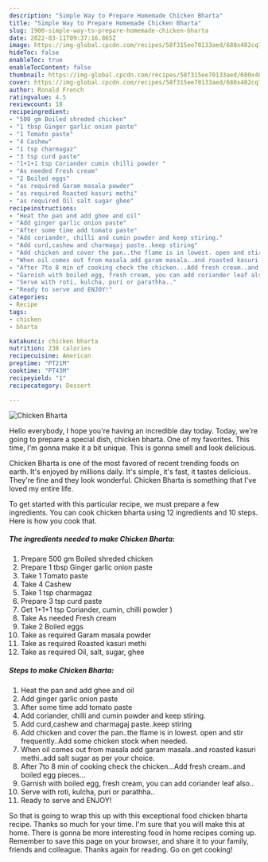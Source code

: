 ```yaml
---
description: "Simple Way to Prepare Homemade Chicken Bharta"
title: "Simple Way to Prepare Homemade Chicken Bharta"
slug: 1900-simple-way-to-prepare-homemade-chicken-bharta
date: 2022-03-11T09:37:16.865Z
image: https://img-global.cpcdn.com/recipes/58f315ee70133aed/680x482cq70/chicken-bharta-recipe-main-photo.jpg
hideToc: false
enableToc: true
enableTocContent: false
thumbnail: https://img-global.cpcdn.com/recipes/58f315ee70133aed/680x482cq70/chicken-bharta-recipe-main-photo.jpg
cover: https://img-global.cpcdn.com/recipes/58f315ee70133aed/680x482cq70/chicken-bharta-recipe-main-photo.jpg
author: Ronald French
ratingvalue: 4.5
reviewcount: 18
recipeingredient:
- "500 gm Boiled shreded chicken"
- "1 tbsp Ginger garlic onion paste"
- "1 Tomato paste"
- "4 Cashew"
- "1 tsp charmagaz"
- "3 tsp curd paste"
- "1+1+1 tsp Coriander cumin chilli powder "
- "As needed Fresh cream"
- "2 Boiled eggs"
- "as required Garam masala powder"
- "as required Roasted kasuri methi"
- "as required Oil salt sugar ghee"
recipeinstructions:
- "Heat the pan and add ghee and oil"
- "Add ginger garlic onion paste"
- "After some time add tomato paste"
- "Add coriander, chilli and cumin powder and keep stiring."
- "Add curd,cashew and charmagaj paste..keep stiring"
- "Add chicken and cover the pan..the flame is in lowest. open and stir frequently..Add some chicken stock when needed."
- "When oil comes out from masala add garam masala..and roasted kasuri methi..add salt sugar as per your choice."
- "After 7to 8 min of cooking check the chicken...Add fresh cream..and boiled egg pieces..."
- "Garnish with boiled egg, fresh cream, you can add coriander leaf also.."
- "Serve with roti, kulcha, puri or parathha.."
- "Ready to serve and ENJOY!"
categories:
- Recipe
tags:
- chicken
- bharta

katakunci: chicken bharta 
nutrition: 238 calories
recipecuisine: American
preptime: "PT21M"
cooktime: "PT43M"
recipeyield: "1"
recipecategory: Dessert

---
```



![Chicken Bharta](https://img-global.cpcdn.com/recipes/58f315ee70133aed/680x482cq70/chicken-bharta-recipe-main-photo.jpg)

Hello everybody, I hope you're having an incredible day today. Today, we're going to prepare a special dish, chicken bharta. One of my favorites. This time, I'm gonna make it a bit unique. This is gonna smell and look delicious.

Chicken Bharta is one of the most favored of recent trending foods on earth. It's enjoyed by millions daily. It's simple, it's fast, it tastes delicious. They're fine and they look wonderful. Chicken Bharta is something that I've loved my entire life.




To get started with this particular recipe, we must prepare a few ingredients. You can cook chicken bharta using 12 ingredients and 10 steps. Here is how you cook that.

<!--inarticleads1-->

##### The ingredients needed to make Chicken Bharta:

1. Prepare 500 gm Boiled shreded chicken
1. Prepare 1 tbsp Ginger garlic onion paste
1. Take 1 Tomato paste
1. Take 4 Cashew
1. Take 1 tsp charmagaz
1. Prepare 3 tsp curd paste
1. Get 1+1+1 tsp Coriander, cumin, chilli powder )
1. Take As needed Fresh cream
1. Take 2 Boiled eggs
1. Take as required Garam masala powder
1. Take as required Roasted kasuri methi
1. Take as required Oil, salt, sugar, ghee




<!--inarticleads2-->

##### Steps to make Chicken Bharta:

1. Heat the pan and add ghee and oil
1. Add ginger garlic onion paste
1. After some time add tomato paste
1. Add coriander, chilli and cumin powder and keep stiring.
1. Add curd,cashew and charmagaj paste..keep stiring
1. Add chicken and cover the pan..the flame is in lowest. open and stir frequently..Add some chicken stock when needed.
1. When oil comes out from masala add garam masala..and roasted kasuri methi..add salt sugar as per your choice.
1. After 7to 8 min of cooking check the chicken...Add fresh cream..and boiled egg pieces...
1. Garnish with boiled egg, fresh cream, you can add coriander leaf also..
1. Serve with roti, kulcha, puri or parathha..
1. Ready to serve and ENJOY!



So that is going to wrap this up with this exceptional food chicken bharta recipe. Thanks so much for your time. I'm sure that you will make this at home. There is gonna be more interesting food in home recipes coming up. Remember to save this page on your browser, and share it to your family, friends and colleague. Thanks again for reading. Go on get cooking!
